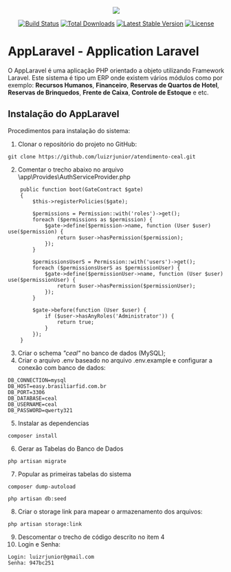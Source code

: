 <p align="center"><img src="https://laravel.com/assets/img/components/logo-laravel.svg"></p>

<p align="center">
<a href="https://travis-ci.org/laravel/framework"><img src="https://travis-ci.org/laravel/framework.svg" alt="Build Status"></a>
<a href="https://packagist.org/packages/laravel/framework"><img src="https://poser.pugx.org/laravel/framework/d/total.svg" alt="Total Downloads"></a>
<a href="https://packagist.org/packages/laravel/framework"><img src="https://poser.pugx.org/laravel/framework/v/stable.svg" alt="Latest Stable Version"></a>
<a href="https://packagist.org/packages/laravel/framework"><img src="https://poser.pugx.org/laravel/framework/license.svg" alt="License"></a>
</p>

# AppLaravel - Application Laravel

O AppLaravel é uma aplicação PHP orientado a objeto utilizando Framework Laravel. Este sistema é tipo um ERP onde existem vários módulos como por exemplo: <b>Recursos Humanos</b>, <b>Financeiro</b>, <b>Reservas de Quartos de Hotel</b>, <b>Reservas de Brinquedos</b>, <b>Frente de Caixa</b>, <b>Controle de Estoque</b> e etc.

## Instalação do AppLaravel
Procedimentos para instalação do sistema:

1. Clonar o repositório do projeto no GitHub:
```
git clone https://github.com/luizrjunior/atendimento-ceal.git
```
2. Comentar o trecho abaixo no arquivo \app\Provides\AuthServiceProvider.php
```
    public function boot(GateContract $gate)
    {
        $this->registerPolicies($gate);

        $permissions = Permission::with('roles')->get();
        foreach ($permissions as $permission) {
            $gate->define($permission->name, function (User $user) use($permission) {
                return $user->hasPermission($permission);
            });
        }
        
        $permissionsUserS = Permission::with('users')->get();
        foreach ($permissionsUserS as $permissionUser) {
            $gate->define($permissionUser->name, function (User $user) use($permissionUser) {
                return $user->hasPermission($permissionUser);
            });
        }
        
        $gate->before(function (User $user) {
            if ($user->hasAnyRoles('Administrator')) {
                return true;
            }
        });
    }
```
3. Criar o schema <i>"ceal"</i> no banco de dados (MySQL);
4. Criar o arquivo .env baseado no arquivo .env.example e configurar a conexão com banco de dados:
```
DB_CONNECTION=mysql
DB_HOST=easy.brasiliarfid.com.br
DB_PORT=3306
DB_DATABASE=ceal
DB_USERNAME=ceal
DB_PASSWORD=qwerty321
```
5. Instalar as dependencias
```
composer install
```
6. Gerar as Tabelas do Banco de Dados
``` 
php artisan migrate
```
7. Popular as primeiras tabelas do sistema
```
composer dump-autoload
```
```
php artisan db:seed
```
8. Criar o storage link para mapear o armazenamento dos arquivos:
```
php artisan storage:link
```
9. Descomentar o trecho de código descrito no item 4
10. Login e Senha:
```
Login: luizrjunior@gmail.com
Senha: 947bc251
```

